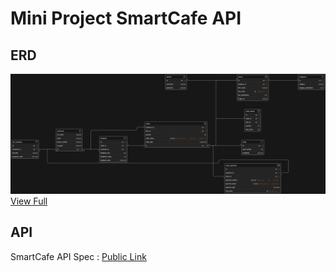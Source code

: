 # Mini Project SmartCafe API

## ERD

![ERD](./docs/smartcafe_erd.png)
[View Full](https://app.eraser.io/workspace/d0jHWzp9R6XxCPunrQoF?origin=share)

## API

SmartCafe API Spec : [Public Link](https://app.eraser.io/workspace/d0jHWzp9R6XxCPunrQoF?origin=share)
